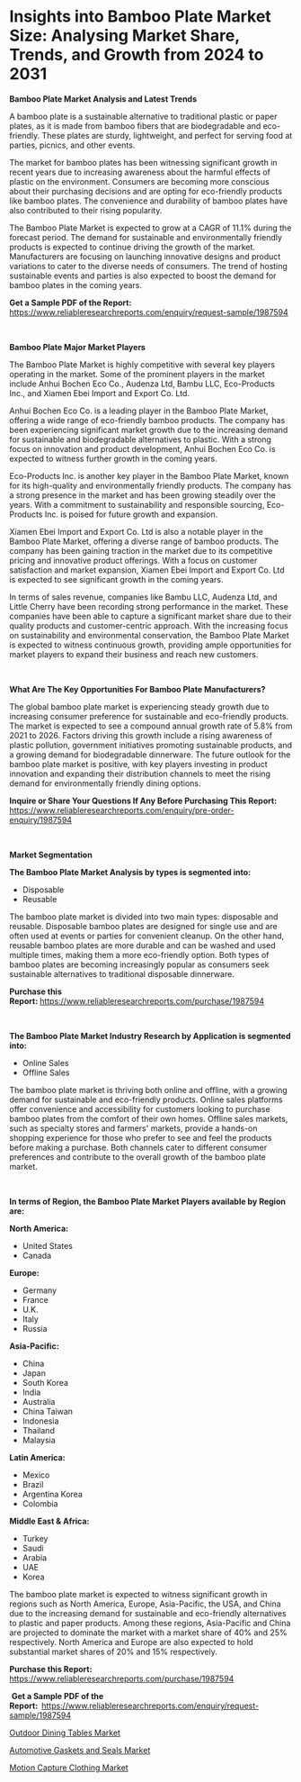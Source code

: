 <p><h1>Insights into Bamboo Plate Market Size: Analysing Market Share, Trends, and Growth from 2024 to 2031</h1></p><p><strong>Bamboo Plate Market Analysis and Latest Trends</strong></p>
<p><p>A bamboo plate is a sustainable alternative to traditional plastic or paper plates, as it is made from bamboo fibers that are biodegradable and eco-friendly. These plates are sturdy, lightweight, and perfect for serving food at parties, picnics, and other events.</p><p>The market for bamboo plates has been witnessing significant growth in recent years due to increasing awareness about the harmful effects of plastic on the environment. Consumers are becoming more conscious about their purchasing decisions and are opting for eco-friendly products like bamboo plates. The convenience and durability of bamboo plates have also contributed to their rising popularity.</p><p>The Bamboo Plate Market is expected to grow at a CAGR of 11.1% during the forecast period. The demand for sustainable and environmentally friendly products is expected to continue driving the growth of the market. Manufacturers are focusing on launching innovative designs and product variations to cater to the diverse needs of consumers. The trend of hosting sustainable events and parties is also expected to boost the demand for bamboo plates in the coming years.</p></p>
<p><strong>Get a Sample PDF of the Report:&nbsp;</strong> <a href="https://www.reliableresearchreports.com/enquiry/request-sample/1987594">https://www.reliableresearchreports.com/enquiry/request-sample/1987594</a></p>
<p>&nbsp;</p>
<p><strong>Bamboo Plate Major Market Players</strong></p>
<p><p>The Bamboo Plate Market is highly competitive with several key players operating in the market. Some of the prominent players in the market include Anhui Bochen Eco Co., Audenza Ltd, Bambu LLC, Eco-Products Inc., and Xiamen Ebei Import and Export Co. Ltd.</p><p>Anhui Bochen Eco Co. is a leading player in the Bamboo Plate Market, offering a wide range of eco-friendly bamboo products. The company has been experiencing significant market growth due to the increasing demand for sustainable and biodegradable alternatives to plastic. With a strong focus on innovation and product development, Anhui Bochen Eco Co. is expected to witness further growth in the coming years.</p><p>Eco-Products Inc. is another key player in the Bamboo Plate Market, known for its high-quality and environmentally friendly products. The company has a strong presence in the market and has been growing steadily over the years. With a commitment to sustainability and responsible sourcing, Eco-Products Inc. is poised for future growth and expansion.</p><p>Xiamen Ebei Import and Export Co. Ltd is also a notable player in the Bamboo Plate Market, offering a diverse range of bamboo products. The company has been gaining traction in the market due to its competitive pricing and innovative product offerings. With a focus on customer satisfaction and market expansion, Xiamen Ebei Import and Export Co. Ltd is expected to see significant growth in the coming years.</p><p>In terms of sales revenue, companies like Bambu LLC, Audenza Ltd, and Little Cherry have been recording strong performance in the market. These companies have been able to capture a significant market share due to their quality products and customer-centric approach. With the increasing focus on sustainability and environmental conservation, the Bamboo Plate Market is expected to witness continuous growth, providing ample opportunities for market players to expand their business and reach new customers.</p></p>
<p>&nbsp;</p>
<p><strong>What Are The Key Opportunities For Bamboo Plate Manufacturers?</strong></p>
<p><p>The global bamboo plate market is experiencing steady growth due to increasing consumer preference for sustainable and eco-friendly products. The market is expected to see a compound annual growth rate of 5.8% from 2021 to 2026. Factors driving this growth include a rising awareness of plastic pollution, government initiatives promoting sustainable products, and a growing demand for biodegradable dinnerware. The future outlook for the bamboo plate market is positive, with key players investing in product innovation and expanding their distribution channels to meet the rising demand for environmentally friendly dining options.</p></p>
<p><strong>Inquire or Share Your Questions If Any Before Purchasing This Report:</strong> <a href="https://www.reliableresearchreports.com/enquiry/pre-order-enquiry/1987594">https://www.reliableresearchreports.com/enquiry/pre-order-enquiry/1987594</a></p>
<p>&nbsp;</p>
<p><strong>Market Segmentation</strong></p>
<p><strong>The Bamboo Plate Market Analysis by types is segmented into:</strong></p>
<p><ul><li>Disposable</li><li>Reusable</li></ul></p>
<p><p>The bamboo plate market is divided into two main types: disposable and reusable. Disposable bamboo plates are designed for single use and are often used at events or parties for convenient cleanup. On the other hand, reusable bamboo plates are more durable and can be washed and used multiple times, making them a more eco-friendly option. Both types of bamboo plates are becoming increasingly popular as consumers seek sustainable alternatives to traditional disposable dinnerware.</p></p>
<p><strong>Purchase this Report:&nbsp;</strong><a href="https://www.reliableresearchreports.com/purchase/1987594">https://www.reliableresearchreports.com/purchase/1987594</a></p>
<p>&nbsp;</p>
<p><strong>The Bamboo Plate Market Industry Research by Application is segmented into:</strong></p>
<p><ul><li>Online Sales</li><li>Offline Sales</li></ul></p>
<p><p>The bamboo plate market is thriving both online and offline, with a growing demand for sustainable and eco-friendly products. Online sales platforms offer convenience and accessibility for customers looking to purchase bamboo plates from the comfort of their own homes. Offline sales markets, such as specialty stores and farmers' markets, provide a hands-on shopping experience for those who prefer to see and feel the products before making a purchase. Both channels cater to different consumer preferences and contribute to the overall growth of the bamboo plate market.</p></p>
<p>&nbsp;</p>
<p><strong>In terms of Region, the Bamboo Plate Market Players available by Region are:</strong></p>
<p>
    <p> <strong> North America: </strong>
        <ul>
            <li>United States</li>
            <li>Canada</li>
        </ul>
        </p> 
    <p> <strong> Europe: </strong>
        <ul>
            <li>Germany</li>
            <li>France</li>
            <li>U.K.</li>
            <li>Italy</li>
            <li>Russia</li>
        </ul>
        </p> 
    <p> <strong> Asia-Pacific: </strong>
        <ul>
            <li>China</li>
            <li>Japan</li>
            <li>South Korea</li>
            <li>India</li>
            <li>Australia</li>
            <li>China Taiwan</li>
            <li>Indonesia</li>
            <li>Thailand</li>
            <li>Malaysia</li>
        </ul>
        </p> 
    <p> <strong> Latin America: </strong>
        <ul>
            <li>Mexico</li>
            <li>Brazil</li>
            <li>Argentina Korea</li>
            <li>Colombia</li>
        </ul>
        </p> 
    <p> <strong> Middle East & Africa: </strong>
        <ul>
            <li>Turkey</li>
            <li>Saudi</li>
            <li>Arabia</li>
            <li>UAE</li>
            <li>Korea</li>
        </ul>
    </p>
    </p>
<p><p>The bamboo plate market is expected to witness significant growth in regions such as North America, Europe, Asia-Pacific, the USA, and China due to the increasing demand for sustainable and eco-friendly alternatives to plastic and paper products. Among these regions, Asia-Pacific and China are projected to dominate the market with a market share of 40% and 25% respectively. North America and Europe are also expected to hold substantial market shares of 20% and 15% respectively.</p></p>
<p><strong>Purchase this Report: </strong><a href="https://www.reliableresearchreports.com/purchase/1987594">https://www.reliableresearchreports.com/purchase/1987594</a></p>
<p>&nbsp;<strong>Get a Sample PDF of the Report:&nbsp;&nbsp;</strong><a href="https://www.reliableresearchreports.com/enquiry/request-sample/1987594">https://www.reliableresearchreports.com/enquiry/request-sample/1987594</a></p>
<p><strong></strong></p>
<p><p><a href="https://github.com/seekum/Market-Research-Report-List-1/blob/main/outdoor-dining-tables-market.md">Outdoor Dining Tables Market</a></p><p><a href="https://iodized-pantydraco-05c.notion.site/Automotive-Gaskets-and-Seals-Market-Insights-Market-Players-and-Forecast-Till-2031-62a9ddb5f07844319bdf58d8da79230c">Automotive Gaskets and Seals Market</a></p><p><a href="https://github.com/nancykennedykellievqfqt2/Market-Research-Report-List-1/blob/main/motion-capture-clothing-market.md">Motion Capture Clothing Market</a></p></p>